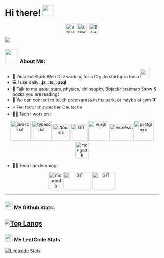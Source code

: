 # Hi there! <img src="https://github.com/TheDudeThatCode/TheDudeThatCode/blob/master/Assets/Hi.gif" width="35" />
<p align="center">
<a href="https://x.com/Utkajoshi" target="blank"><img align="center" src="https://cdn.jsdelivr.net/npm/simple-icons@3.0.1/icons/twitter.svg" alt="utkarshjoshi twitter" height="30" width="30" /></a>&nbsp;
<a href="https://linkedin.com/in/utkarshjoshi7" target="blank"><img align="center" src="https://cdn.jsdelivr.net/npm/simple-icons@3.0.1/icons/linkedin.svg" alt="utkarshjoshi7 linkedin" height="30" width="30" /></a>&nbsp;
<a href="https://www.buymeacoffee.com/utkarshjoshi"><img align="center" alt="Buy me a Coffee" width="30px" src="https://cdn.jsdelivr.net/npm/simple-icons@3.0.1/icons/buymeacoffee.svg" /></a>
</p>

![](https://camo.githubusercontent.com/992babdffd8c74a1502de375fbdf7e4d54773242/68747470733a2f2f6d656469612e67697068792e636f6d2f6d656469612f53576f536b4e36447854737a71494b4571762f67697068792e676966)

### <img src="https://github.com/TheDudeThatCode/TheDudeThatCode/blob/master/Assets/Developer.gif" width="45" /> About Me:
- 🏦 I'm a FullStack Web Dev working for a Crypto startup in India 
      <img src="https://media.giphy.com/media/WUlplcMpOCEmTGBtBW/giphy.gif" width="30">
- 💻 I use daily: **.js**, **.ts**, **.psql**
- 💬 Talk to me about stars, physics, philosophy, BojackHorseman Show & books you are reading!
- 👯 We can connect to touch green grass in the park, or maybe at gym 🏋️
- ⚡ Fun fact: Ich sprechen Deutsche
- 🧑‍💻 Tech I work on :

<p align="center">
      <img src="https://www.vectorlogo.zone/logos/javascript/javascript-icon.svg" alt="javascript" width="65" height="65"/> 
      <img src="https://www.vectorlogo.zone/logos/typescriptlang/typescriptlang-icon.svg" alt="typescript" width="65" height="65"/> 
      <img src="https://www.vectorlogo.zone/logos/nodejs/nodejs-icon.svg" alt="Nodejs" width="55" height="55"/>
      <img src="https://www.vectorlogo.zone/logos/git-scm/git-scm-icon.svg" alt="GIT" width="55" height="55"/> 
      <img src="https://www.vectorlogo.zone/logos/vuejs/vuejs-icon.svg" alt="vuejs" width="65" height="65"/> 
      <img src="https://www.vectorlogo.zone/logos/expressjs/expressjs-ar21.svg" alt="express" width="75" height="55"/> 
      <img src="https://www.vectorlogo.zone/logos/postgresql/postgresql-vertical.svg" alt="postgress" width="65" height="65"/>
      <img src="https://www.vectorlogo.zone/logos/mongodb/mongodb-icon.svg" alt="mongodb" width="45" height="55"/>
  </p>
  
- 🧑‍💻 Tech I am learning :
<p align="center">
    <img src="https://www.vectorlogo.zone/logos/rust-lang/rust-lang-icon.svg" alt="mongodb" width="45" height="55"/>
  <img src="https://www.vectorlogo.zone/logos/unity3d/unity3d-ar21.svg" alt="GIT" width="90" height="55"/> 
  <img src="https://www.vectorlogo.zone/logos/golang/golang-ar21.svg" alt="GIT" width="75" height="55"/> 
</p>

---
### <img src='https://media1.giphy.com/media/du3J3cXyzhj75IOgvA/giphy.gif?cid=ecf05e47x2g034i9pzwtzzsd3xgg2w9nr94t4tflbbgo3008&rid=giphy.gif' width='25' /> My Github Stats:
[![Top Langs](https://github-readme-stats.vercel.app/api/top-langs/?username=utkarshjosh&layout=compact&text_color=daf7dc&bg_color=151515&hide=css,html,php)](https://github.com/anuraghazra/github-readme-stats)
---
### <img src='https://upload.wikimedia.org/wikipedia/commons/1/19/LeetCode_logo_black.png' width='25' /> My LeetCode Stats:
[![Leetcode Stats](https://leetcard.jacoblin.cool/utkarshjoshi7?ext=heatmap)](https://leetcode.com/utkarshjoshi7)
